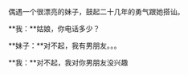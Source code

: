 <!---title:我对你男朋友没兴趣-->
<!---keywords:笑话-->

偶遇一个很漂亮的妹子，鼓起二十几年的勇气跟她搭讪。

**我：**姑娘，你电话多少？  

**妹子：**对不起，我有男朋友。。。  

**我：**对不起，我对你男朋友没兴趣  
